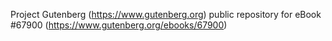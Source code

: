 Project Gutenberg (https://www.gutenberg.org) public repository for
eBook #67900 (https://www.gutenberg.org/ebooks/67900)
